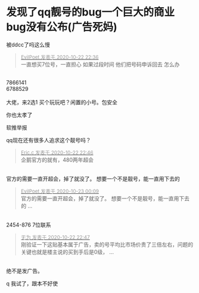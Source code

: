 # 发现了qq靓号的bug一个巨大的商业bug没有公布(广告死妈)


被ddcc了吗这么慢<img id="aimg_F8zE8" onclick="zoom(this, this.src, 0, 0, 0)" class="zoom" src="https://cdn.jsdelivr.net/gh/hishis/forum-master/public/images/patch.gif" onmouseover="img_onmouseoverfunc(this)" onload="thumbImg(this)" border="0" alt="" />

<div class="quote"><blockquote><font size="2"><a href="https://www.hostloc.com/forum.php?mod=redirect&amp;goto=findpost&amp;pid=9338479&amp;ptid=757384" target="_blank"><font color="#999999">EvilPoet 发表于 2020-10-22 22:36</font></a></font><br />
一直想买7位号，一直担心 如果过段时间 他们把号码申诉回去 怎么办</blockquote></div><br />
7866141<br />
6788529<br />
<br />
大佬，来2选1 买个玩玩吧？闲置的小号。包安全

你也太孝了

软推举报

qq现在还有很多人追求这个靓号吗？

<div class="quote"><blockquote><font size="2"><a href="https://www.hostloc.com/forum.php?mod=redirect&amp;goto=findpost&amp;pid=9338519&amp;ptid=757384" target="_blank"><font color="#999999">Eric.c 发表于 2020-10-22 22:46</font></a></font><br />
企鹅官方的就有，480两年超会</blockquote></div><br />
官方的需要一直开超会，掉了就没了。 想要一个不是靓号，能一直用下去的

<div class="quote"><blockquote><font size="2"><a href="https://www.hostloc.com/forum.php?mod=redirect&amp;goto=findpost&amp;pid=9338865&amp;ptid=757384" target="_blank"><font color="#999999">EvilPoet 发表于 2020-10-23 00:09</font></a></font><br />
官方的需要一直开超会，掉了就没了。 想要一个不是靓号，能一直用下去的 ...</blockquote></div><br />
2454-876 7位联系<img id="aimg_lrn70" onclick="zoom(this, this.src, 0, 0, 0)" class="zoom" src="https://cdn.jsdelivr.net/gh/hishis/forum-master/public/images/patch.gif" onmouseover="img_onmouseoverfunc(this)" onload="thumbImg(this)" border="0" alt="" />

<div class="quote"><blockquote><font size="2"><a href="https://www.hostloc.com/forum.php?mod=redirect&amp;goto=findpost&amp;pid=9338527&amp;ptid=757384" target="_blank"><font color="#999999">无为 发表于 2020-10-22 22:47</font></a></font><br />
刚验证一下这贴基本属于广告，卖的号平均比市场价贵了三倍左右，问题的关键也就是楼主说的买到手后是0级， ...</blockquote></div><br />
绝不是发广告。

q 我试了，跟本不好使
